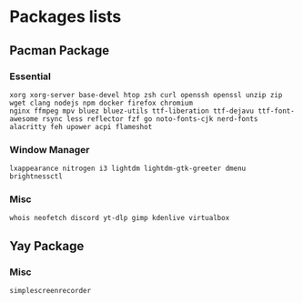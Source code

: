 # Packages lists

## Pacman Package

### Essential
```
xorg xorg-server base-devel htop zsh curl openssh openssl unzip zip wget clang nodejs npm docker firefox chromium
nginx ffmpeg mpv bluez bluez-utils ttf-liberation ttf-dejavu ttf-font-awesome rsync less reflector fzf go noto-fonts-cjk nerd-fonts alacritty feh upower acpi flameshot
```

### Window Manager
```
lxappearance nitrogen i3 lightdm lightdm-gtk-greeter dmenu brightnessctl
```

### Misc
```
whois neofetch discord yt-dlp gimp kdenlive virtualbox 
```

## Yay Package

### Misc
```
simplescreenrecorder
```
